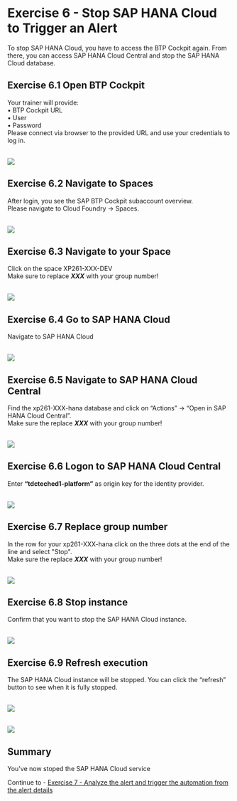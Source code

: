 # Exercise 6 - Stop SAP HANA Cloud to Trigger an Alert

To stop SAP HANA Cloud, you have to access the BTP Cockpit again. From there, you can access SAP HANA Cloud Central and stop the SAP HANA Cloud database.

## Exercise 6.1 Open BTP Cockpit

Your trainer will provide:  
•	BTP Cockpit URL  
•	User  
•	Password  
Please connect via browser to the provided URL and use your credentials to log in.

<br>![](/exercises/ex6/images/Ex6_1.png)

## Exercise 6.2 Navigate to Spaces

After login, you see the SAP BTP Cockpit subaccount overview.  
Please navigate to Cloud Foundry → Spaces.

<br>![](/exercises/ex6/images/Ex6_2.png)

## Exercise 6.3 Navigate to your Space

Click on the space XP261-XXX-DEV  
Make sure to replace _**XXX**_ with your group number!

<br>![](/exercises/ex6/images/Ex6_3.png)

## Exercise 6.4 Go to SAP HANA Cloud

Navigate to SAP HANA Cloud

<br>![](/exercises/ex6/images/Ex6_4.png)

## Exercise 6.5 Navigate to SAP HANA Cloud Central

Find the xp261-XXX-hana database and click on “Actions” → “Open in SAP HANA Cloud Central”.  
Make sure the replace _**XXX**_ with your group number!

<br>![](/exercises/ex6/images/Ex6_5.png)

## Exercise 6.6 Logon to SAP HANA Cloud Central

Enter **“tdcteched1-platform”** as origin key for the identity provider.

<br>![](/exercises/ex6/images/Ex6_6.png)

## Exercise 6.7 Replace group number

In the row for your xp261-XXX-hana click on the three dots at the end of the line and select "Stop".  
Make sure the replace _**XXX**_ with your group number!

<br>![](/exercises/ex6/images/Ex6_7.png)

## Exercise 6.8 Stop instance

Confirm that you want to stop the SAP HANA Cloud instance.

<br>![](/exercises/ex6/images/Ex6_8.png)

## Exercise 6.9 Refresh execution

The SAP HANA Cloud instance will be stopped. You can click the “refresh” button to see when it is fully stopped.

<br>![](/exercises/ex6/images/Ex6_9.png)

<br>![](/exercises/ex6/images/Ex6_10.png)

## Summary

You've now stoped the SAP HANA Cloud service

Continue to - [Exercise 7 -	Analyze the alert and trigger the automation from the alert details ](../ex7/README.md)

